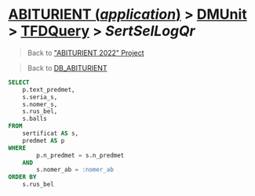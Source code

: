 # [ABITURIENT (*application*)](../../app_abiturient_2022.md) > [DMUnit](../DMUnit.md) > [TFDQuery](TDFQuery.md) > *SertSelLogQr*

> Back to ["ABITURIENT 2022" Project](/README.md)

> Back to [DB_ABITURIENT](../../../db/db_abiturient_2022.md)

```sql
SELECT
    p.text_predmet,
    s.seria_s,
    s.nomer_s,
    s.rus_bel,
    s.balls
FROM
    sertificat AS s,
    predmet AS p
WHERE
        p.n_predmet = s.n_predmet
    AND
        s.nomer_ab = :nomer_ab
ORDER BY
    s.rus_bel
```